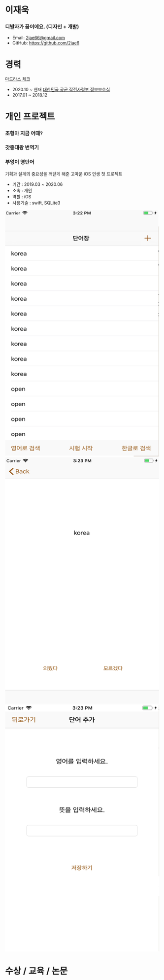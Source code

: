 # 이재욱


### 디발자가 꿈이에요. (디자인 + 개발)
- Email: 2jae66@gmail.com
- GitHub: https://github.com/2jae6

# 경력
[마드라스 체크](https://flow.team/index.act)
- 2020.10 ~ 현재
[대한민국 공군 작전사령부 정보보호실](https://rokaf.airforce.mil.kr/airforce/index.do)
- 2017.01 ~ 2018.12

# 개인 프로젝트

### 조형아 지금 어때?

### 갓종대왕 번역기

### 부엉이 영단어
기획과 설계의 중요성을 깨닫게 해준 고마운 iOS 인생 첫 프로젝트
- 기간 : 2019.03 ~ 2020.06
- 소속 : 개인
- 역할 : iOS
- 사용기술 : swift, SQLite3
<img width="500" height="800" alt="image" src="https://github.com/2jae6/resume/blob/main/Img/OwlEnglish/1.png">
<img width="500" height="800" alt="image" src="https://github.com/2jae6/resume/blob/main/Img/OwlEnglish/2.png">
<img width="500" height="800" alt="image" src="https://github.com/2jae6/resume/blob/main/Img/OwlEnglish/3.png">


# 수상 / 교육 / 논문

